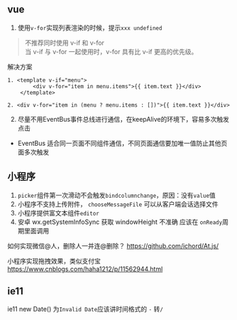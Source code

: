 ## vue
1. 使用`v-for`实现列表渲染的时候，提示`xxx undefined`

> 不推荐同时使用 v-if 和 v-for  
当 v-if 与 v-for 一起使用时，v-for 具有比 v-if 更高的优先级。

解决方案
``` vuejs
1. <template v-if="menu">
        <div v-for="item in menu.items">{{ item.text }}</div>
    </template>
    
2. <div v-for="item in (menu ? menu.items : [])">{{ item.text }}</div>    
```
2. 尽量不用EventBus事件总线进行通信，在keepAlive的环境下，容易多次触发点击
 - EventBus 适合同一页面不同组件通信，不同页面通信要加唯一值防止其他页面多次触发

## 小程序
1. `picker`组件第一次滑动不会触发`bindcolumnchange`，原因：没有`value`值
2. 小程序不支持上传附件， `chooseMessageFile` 可以从客户端会话选择文件
3. 小程序提供富文本组件`editor`
4. 安卓 wx.getSystemInfoSync 获取 windowHeight 不准确 应该在 `onReady`周期里面调用

如何实现微信@人，删除人一并连@删除？
https://github.com/ichord/At.js/

小程序实现拖拽效果，类似支付宝
https://www.cnblogs.com/haha1212/p/11562944.html

## ie11
ie11 new Date() 为`Invalid Date`应该讲时间格式的 `-` 转`/`
